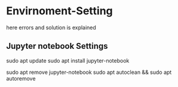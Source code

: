 # Envirnoment-Setting
here errors and solution is explained


## Jupyter notebook Settings


sudo apt update
sudo apt install jupyter-notebook


sudo apt remove jupyter-notebook
sudo apt autoclean && sudo apt autoremove
